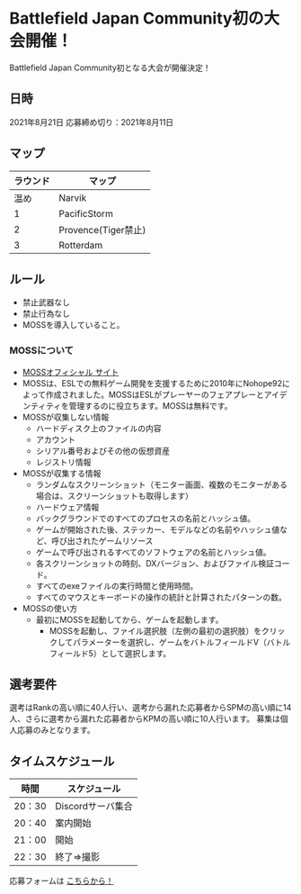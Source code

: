 # Battlefield Japan Community初の大会開催！

Battlefield Japan Community初となる大会が開催決定！

## 日時
2021年8月21日
応募締め切り：2021年8月11日

## マップ

|ラウンド|マップ|
| ---- | ---- |
|温め|Narvik|
|1|PacificStorm|
|2|Provence(Tiger禁止)|
|3|Rotterdam|

## ルール
- 禁止武器なし
- 禁止行為なし
- MOSSを導入していること。
### MOSSについて
- [MOSSオフィシャル サイト](https://nohope.eu)
- MOSSは、ESLでの無料ゲーム開発を支援するために2010年にNohope92によって作成されました。MOSSはESLがプレーヤーのフェアプレーとアイデンティティを管理するのに役立ちます。MOSSは無料です。
- MOSSが収集しない情報
  - ハードディスク上のファイルの内容
  - アカウント
  - シリアル番号およびその他の仮想資産
  - レジストリ情報
- MOSSが収集する情報
  - ランダムなスクリーンショット（モニター画面、複数のモニターがある場合は、スクリーンショットも取得します）
  - ハードウェア情報
  - バックグラウンドでのすべてのプロセスの名前とハッシュ値。
  - ゲームが開始された後、ステッカー、モデルなどの名前やハッシュ値など、呼び出されたゲームリソース
  - ゲームで呼び出されるすべてのソフトウェアの名前とハッシュ値。
  - 各スクリーンショットの時刻、DXバージョン、およびファイル検証コード。
  - すべてのexeファイルの実行時間と使用時間。
  - すべてのマウスとキーボードの操作の統計と計算されたパターンの数。
- MOSSの使い方
  - 最初にMOSSを起動してから、ゲームを起動します。
    - MOSSを起動し、ファイル選択肢（左側の最初の選択肢）をクリックしてパラメーターを選択し、ゲームをバトルフィールドV（バトルフィールド5）として選択します。

## 選考要件
選考はRankの高い順に40人行い、選考から漏れた応募者からSPMの高い順に14人、さらに選考から漏れた応募者からKPMの高い順に10人行います。
募集は個人応募のみとなります。

## タイムスケジュール

| 時間 | スケジュール |
| ---- | ---- |
|20：30|Discordサーバ集合|
|20：40|案内開始|
|21：00|開始|
|22：30|終了⇒撮影|

応募フォームは [こちらから！]()